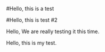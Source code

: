 #Hello, this is a test

#Hello, this is test #2

Hello, We are really testing it this time. 

Hello, this is my test.

